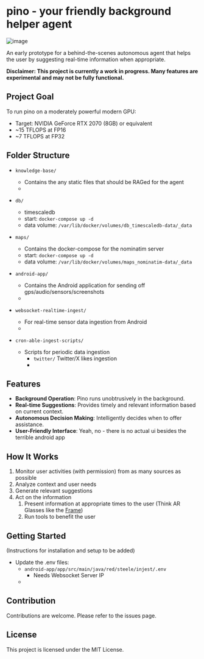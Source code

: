 # pino - your friendly background helper agent
![image](https://github.com/baocin/pino/assets/5463986/686825fe-1422-4693-a1f1-8ca19c9e4be1)

An early prototype for a behind-the-scenes autonomous agent that helps the user by suggesting real-time information when appropriate.

**Disclaimer: This project is currently a work in progress. Many features are experimental and may not be fully functional.**

## Project Goal

To run pino on a moderately powerful modern GPU:
- Target: NVIDIA GeForce RTX 2070 (8GB) or equivalent
- ~15 TFLOPS at FP16
- ~7 TFLOPS at FP32

## Folder Structure
- `knowledge-base/`
  - Contains the any static files that should be RAGed for the agent
  - 

- `db/`
  - timescaledb
  - start: `docker-compose up -d`
  - data volume: `/var/lib/docker/volumes/db_timescaledb-data/_data`

- `maps/`
  - Contains the docker-compose for the nominatim server
  - start: `docker-compose up -d`
  - data volume: `/var/lib/docker/volumes/maps_nominatim-data/_data`
  

- `android-app/`
  - Contains the Android application for sending off gps/audio/sensors/screenshots
  - 

- `websocket-realtime-ingest/`
  - For real-time sensor data ingestion from Android
  - 

- `cron-able-ingest-scripts/`
  - Scripts for periodic data ingestion
    - `twitter/` Twitter/X likes ingestion
    - 

## Features

- **Background Operation**: Pino runs unobtrusively in the background.
- **Real-time Suggestions**: Provides timely and relevant information based on current context.
- **Autonomous Decision Making**: Intelligently decides when to offer assistance.
- **User-Friendly Interface**: Yeah, no - there is no actual ui besides the terrible android app

## How It Works

1. Monitor user activities (with permission) from as many sources as possible
2. Analyze context and user needs
3. Generate relevant suggestions
4. Act on the information
   1. Present information at appropriate times to the user (Think AR Glasses like the [Frame](https://brilliant.xyz/products/frame))
   2. Run tools to benefit the user

## Getting Started

(Instructions for installation and setup to be added)

- Update the .env files:
  - `android-app/app/src/main/java/red/steele/injest/.env`
    - Needs Websocket Server IP
  - 

## Contribution

Contributions are welcome. Please refer to the issues page.

## License

This project is licensed under the MIT License. 
